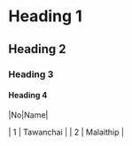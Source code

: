 # Heading 1
## Heading 2
### Heading 3
#### Heading 4

|No|Name|

| 1 |   Tawanchai  |
| 2 |   Malaithip  |